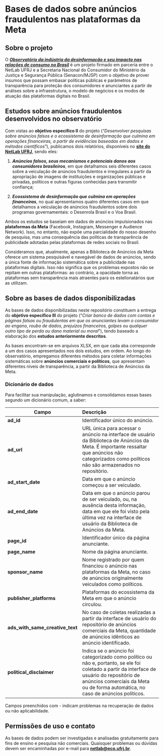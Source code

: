 # Bases de dados sobre anúncios fraudulentos nas plataformas da Meta

## Sobre o projeto

O **_[Observatório da indústria da desinformação e seu impacto nas relações de consumo no Brasil](https://netlab.eco.ufrj.br/observatorio-industria-desinformacao)_** é um projeto firmado em parceria entre o NetLab UFRJ e a Secretaria Nacional do Consumidor do Ministério da Justiça e Segurança Pública (Senacon/MJSP) com o objetivo de prover insumos que possam embasar políticas públicas e parâmetros de transparência para proteção dos consumidores e anunciantes a partir de análises sobre a infraestrutura, o modelo de negócios e os modos de atuação das plataformas digitais no Brasil.

## Estudos sobre anúncios fraudulentos desenvolvidos no observatório

Com vistas ao **objetivo específico II** do projeto (“_Desenvolver pesquisas sobre anúncios falsos e o ecossistema de desinformação que culmina em operações financeiras, a partir de evidências baseadas em dados e métodos científicos_”), publicamos dois relatórios, disponíveis no **[site do NetLab UFRJ](https://netlab.eco.ufrj.br/observatorio-industria-desinformacao)**, sendo eles:

1. **_Anúncios falsos, seus mecanismos e potenciais danos aos consumidores brasileiros_**, em que detalhamos seis diferentes casos sobre a veiculação de anúncios fraudulentos e irregulares a partir da apropriação de imagens de instituições e organizações públicas e privadas, políticos e outras figuras conhecidas para transmitir confiança;

2. **_Ecossistema de desinformação que culmina em operações financeiras_**, no qual apresentamos quatro diferentes casos em que detalhamos a veiculação de anúncios fraudulentos sobre dois programas governamentais: o Desenrola Brasil e o Voa Brasil.

Ambos os estudos se baseiam em dados de anúncios impulsionados nas **plataformas da Meta** (Facebook, Instagram, Messenger e Audience Network). Isso, no entanto, não expõe uma parcialidade do nosso desenho de pesquisa, mas uma consequência das políticas de transparência de publicidade adotadas pelas plataformas de redes sociais no Brasil.

Consideramos que, atualmente, apenas a Biblioteca de Anúncios da Meta oferece um sistema pesquisável e navegável de dados de anúncios, sendo a única fonte de informação sistemática sobre a publicidade nas plataformas digitais. Isso não significa que os problemas expostos não se repitam em outras plataformas: ao contrário, a opacidade torna as plataformas sem transparência mais atraentes para os estelionatários que as utilizam.

## Sobre as bases de dados disponibilizadas

As bases de dados disponibilizadas neste repositório constituem a entrega do **objetivo específico III** do projeto (“_Criar banco de dados com contas e páginas falsas ou fraudulentas em que os anunciantes levam o consumidor ao engano, roubo de dados, prejuízos financeiros, golpes ou qualquer outro tipo de perda ou dano material ou moral_”), tendo baseado a elaboração dos **estudos anteriormente descritos**.

As bases encontram-se em arquivos XLSX, em que cada aba corresponde a um dos casos apresentados nos dois estudos, em ordem. Ao longo do observatório, empregamos diferentes métodos para coletar informações sistemáticas sobre **anúncios comerciais e políticos**, que apresentam diferentes níveis de transparência, a partir da Biblioteca de Anúncios da Meta.

### Dicionário de dados

Para facilitar sua manipulação, aglutinamos e consolidamos essas bases segundo um dicionário comum, a saber:

| Campo         | Descrição |
| ------------- |:-------------|
| **ad_id**      | Identificador único do anúncio. |
| **ad_url**      | URL única para acessar o anúncio na interface de usuário da Biblioteca de Anúncios da Meta. É importante ressaltar que anúncios não categorizados como políticos não são armazenados no repositório. |
| **ad_start_date** | Data em que o anúncio começou a ser veiculado. |
| **ad_end_date** | Data em que o anúncio parou de ser veiculado, ou, na ausência desta informação, data em que ele foi visto pela última vez na interface de usuário da Biblioteca de Anúncios da Meta. |
| **page_id** | Identificador único da página anunciante. |
| **page_name** | Nome da página anunciante. |
| **sponsor_name** | Nome registrado por quem financiou o anúncio nas plataformas da Meta, no caso de anúncios originalmente veiculados como políticos. |
| **publisher_platforms** | Plataformas do ecossistema da Meta em que o anúncio circulou. |
| **ads_with_same_creative_text** | No caso de coletas realizadas a partir da interface de usuário do repositório de anúncios comerciais da Meta, quantidade de anúncios idênticos ao anúncio identificado. |
| **political_disclaimer** | Indica se o anúncio foi categorizado como político ou não e, portanto, se ele foi coletado a partir da interface de usuário do repositório de anúncios comerciais da Meta ou de forma automática, no caso de anúncios políticos. |

Campos preenchidos com _-_ indicam problemas na recuperação de dados ou não aplicabilidade.

## Permissões de uso e contato

As bases de dados podem ser investigadas e analisadas gratuitamente para fins de ensino e pesquisa não comerciais. Quaisquer problemas ou dúvidas devem ser encaminhadas por e-mail para **netlab@eco.ufrj.br**.
